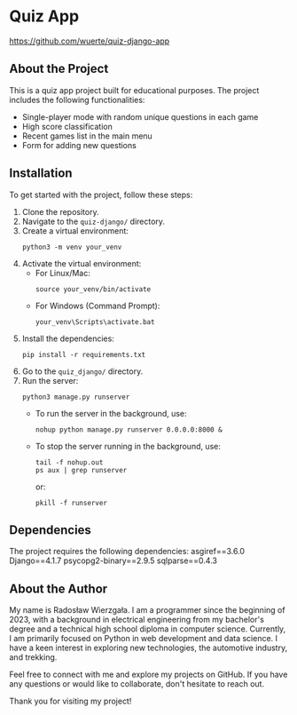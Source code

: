 # Quiz App
https://github.com/wuerte/quiz-django-app

## About the Project

This is a quiz app project built for educational purposes. The project includes the following functionalities:

- Single-player mode with random unique questions in each game
- High score classification
- Recent games list in the main menu
- Form for adding new questions

## Installation

To get started with the project, follow these steps:

1. Clone the repository.
2. Navigate to the `quiz-django/` directory.
3. Create a virtual environment:
    ```
    python3 -m venv your_venv
    ```
4. Activate the virtual environment:
    - For Linux/Mac:
        ```
        source your_venv/bin/activate
        ```
    - For Windows (Command Prompt):
        ```
        your_venv\Scripts\activate.bat
        ```
5. Install the dependencies:
    ```
    pip install -r requirements.txt
    ```
6. Go to the `quiz_django/` directory.
7. Run the server:
    ```
    python3 manage.py runserver
    ```
   - To run the server in the background, use:
     ```
     nohup python manage.py runserver 0.0.0.0:8000 &
     ```
   - To stop the server running in the background, use:
     ```
     tail -f nohup.out
     ps aux | grep runserver
     ```
     or:
     ```
     pkill -f runserver
     ```

## Dependencies

The project requires the following dependencies:
asgiref==3.6.0
Django==4.1.7
psycopg2-binary==2.9.5
sqlparse==0.4.3

## About the Author

My name is Radosław Wierzgała. I am a programmer since the beginning of 2023, with a background in electrical engineering from my bachelor's degree and a technical high school diploma in computer science. Currently, I am primarily focused on Python in web development and data science. I have a keen interest in exploring new technologies, the automotive industry, and trekking.

Feel free to connect with me and explore my projects on GitHub. If you have any questions or would like to collaborate, don't hesitate to reach out.

Thank you for visiting my project!